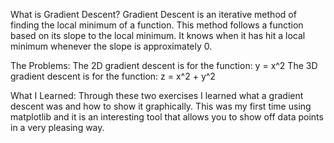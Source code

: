 What is Gradient Descent? 
Gradient Descent is an iterative method of finding the local minimum of a function. 
This method follows a function based on its slope to the local minimum. It knows when 
it has hit a local minimum whenever the slope is approximately 0.

The Problems: 
The 2D gradient descent is for the function: y = x^2 
The 3D gradient descent is for the function: z = x^2 + y^2

What I Learned: 
Through these two exercises I learned what a gradient descent was and how to show it 
graphically. This was my first time using matplotlib and it is an interesting tool 
that allows you to show off data points in a very pleasing way.
